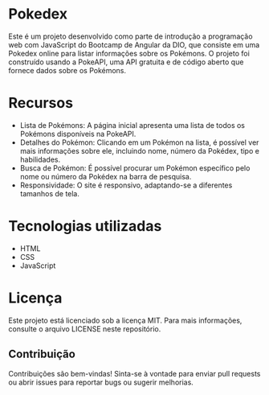 <h1> Pokedex </h1>
<p> Este é um projeto desenvolvido como parte de introdução a programação web com JavaScript do Bootcamp de Angular da DIO, que consiste em uma Pokedex online para listar informações sobre os Pokémons. O projeto foi construído usando a PokeAPI, uma API gratuita e de código aberto que fornece dados sobre os Pokémons. </p>

<h1> Recursos </h1> 
<ul> 
  <li> Lista de Pokémons: A página inicial apresenta uma lista de todos os Pokémons disponíveis na PokeAPI. </li>
<li> Detalhes do Pokémon: Clicando em um Pokémon na lista, é possível ver mais informações sobre ele, incluindo nome, número da Pokédex, tipo e habilidades. </li>
<li> Busca de Pokémon: É possível procurar um Pokémon específico pelo nome ou número da Pokédex na barra de pesquisa. </li>
  <li> Responsividade: O site é responsivo, adaptando-se a diferentes tamanhos de tela. </li>
  </ul>
<h1> Tecnologias utilizadas </h1>
<ul> 
<li> HTML </li>
<li> CSS </li>
  <li> JavaScript </li>
  </ul>

<h1> Licença </h1>
<p> Este projeto está licenciado sob a licença MIT. Para mais informações, consulte o arquivo LICENSE neste repositório. </p>

<h2> Contribuição </h2>
<p> Contribuições são bem-vindas! Sinta-se à vontade para enviar pull requests ou abrir issues para reportar bugs ou sugerir melhorias. </p>

